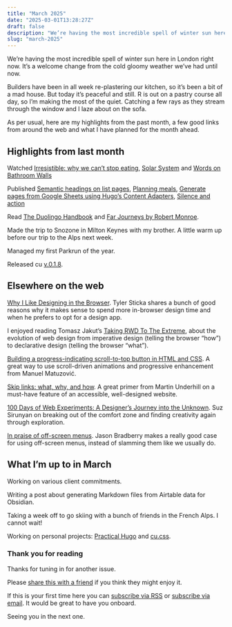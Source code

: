 ```yaml
---
title: "March 2025"
date: "2025-03-01T13:28:27Z"
draft: false
description: "We’re having the most incredible spell of winter sun here in London right now. It’s a welcome change from the cold gloomy weather we’ve had until now."
slug: "march-2025"
---
```


We’re having the most incredible spell of winter sun here in London right now. It’s a welcome change from the cold gloomy weather we’ve had until now. 

Builders have been in all week re-plastering our kitchen, so it’s been a bit of a mad house. But today it’s peaceful and still. R is out on a pastry course all day, so I’m making the most of the quiet. Catching a few rays as they stream through the window and I laze about on the sofa.  

As per usual, here are my highlights from the past month, a few good links from around the web and what I have planned for the month ahead.

## Highlights from last month

Watched [Irresistible: why we can’t stop eating](https://www.bbc.co.uk/programmes/m0025gqs), [Solar System](https://www.imdb.com/title/tt33679603/) and [Words on Bathroom Walls](https://www.imdb.com/title/tt8045906/)

Published [Semantic headings on list pages](/writing/semantic-headings-on-list-pages/), [Planning meals](/writing/planning-meals/), [Generate pages from Google Sheets using Hugo’s Content Adapters](/writing/generate-pages-from-google-sheets/), [Silence and action](/writing/silence-and-action/)

Read [The Duolingo Handbook](https://blog.duolingo.com/handbook/) and [Far Journeys by Robert Monroe](https://www.goodreads.com/book/show/347905.Far_Journeys).

Made the trip to Snozone in Milton Keynes with my brother. A little warm up before our trip to the Alps next week.

Managed my first Parkrun of the year.

Released cu [v.0.1.8](https://cu.harrycresswell.com/changelog/25-02-17-v0.1.8/).

## Elsewhere on the web

[Why I Like Designing in the Browser](https://cloudfour.com/thinks/why-i-like-designing-in-the-browser/). Tyler Sticka shares a bunch of good reasons why it makes sense to spend more in-browser design time and when he prefers to opt for a design app.

I enjoyed reading Tomasz Jakut’s [Taking RWD To The Extreme](https://www.smashingmagazine.com/2025/02/taking-rwd-to-the-extreme/), about the evolution of web design from imperative design (telling the browser “how”) to declarative design (telling the browser “what”).

[Building a progress-indicating scroll-to-top button in HTML and CSS](https://matuzo.at/blog/2025/scroll-to-top-button). A great way to use scroll-driven animations and progressive enhancement from Manuel Matuzović.

[Skip links: what, why, and how](https://www.tempertemper.net/blog/skip-links-what-why-and-how). A great primer from Martin Underhill on a must-have feature of an accessible, well-designed website.

[100 Days of Web Experiments: A Designer’s Journey into the Unknown](https://tympanus.net/codrops/2025/02/24/100-days-of-web-experiments-a-designers-journey-into-the-unknown/). Suz Sirunyan on breaking out of the comfort  zone and finding creativity again through exploration.

[In praise of off-screen menus](https://piccalil.li/blog/in-praise-of-off-screen-menus/). Jason Bradberry makes a really good case for using off-screen menus, instead of slamming them like we usually do.

## What I’m up to in March

Working on various client commitments.

Writing a post about generating Markdown files from Airtable data for Obsidian.

Taking a week off to go skiing with a bunch of friends in the French Alps. I cannot wait! 

Working on personal projects: [Practical Hugo](https://practicalhugo.com/) and [cu.css](https://cu.harrycresswell.com/).

### Thank you for reading

Thanks for tuning in for another issue.

Please [share this with a friend](https://harrycresswell.com/newsletter/march-2025) if you think they might enjoy it.

If this is your first time here you can [subscribe via RSS](https://harrycresswell.com/feeds/) or [subscribe via email](https://harrycresswell.us14.list-manage.com/subscribe/post?u=4e8fba8d0ab4a857159c0104e&id=d6ad2b65ca). It would be great to have you onboard.

Seeing you in the next one.